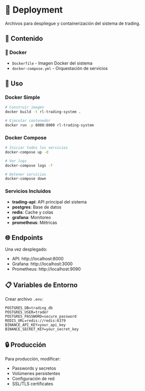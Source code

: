 # 🚀 Deployment

Archivos para despliegue y containerización del sistema de trading.

## 📁 Contenido

### 🐳 Docker
- `Dockerfile` - Imagen Docker del sistema
- `docker-compose.yml` - Orquestación de servicios

## 🔧 Uso

### Docker Simple
```bash
# Construir imagen
docker build -t rl-trading-system .

# Ejecutar contenedor
docker run -p 8000:8000 rl-trading-system
```

### Docker Compose
```bash
# Iniciar todos los servicios
docker-compose up -d

# Ver logs
docker-compose logs -f

# Detener servicios
docker-compose down
```

### Servicios Incluidos
- **trading-api**: API principal del sistema
- **postgres**: Base de datos
- **redis**: Cache y colas
- **grafana**: Monitoreo
- **prometheus**: Métricas

## 🌐 Endpoints

Una vez desplegado:
- API: http://localhost:8000
- Grafana: http://localhost:3000
- Prometheus: http://localhost:9090

## 📋 Variables de Entorno

Crear archivo `.env`:
```env
POSTGRES_DB=trading_db
POSTGRES_USER=trader
POSTGRES_PASSWORD=secure_password
REDIS_URL=redis://redis:6379
BINANCE_API_KEY=your_api_key
BINANCE_SECRET_KEY=your_secret_key
```

## 🔒 Producción

Para producción, modificar:
- Passwords y secretos
- Volúmenes persistentes
- Configuración de red
- SSL/TLS certificates 